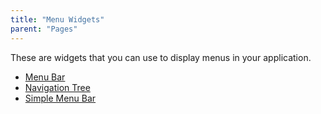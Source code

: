 ```yaml
---
title: "Menu Widgets"
parent: "Pages"
---
```



These are widgets that you can use to display menus in your application.

*   [Menu Bar](Menu+Bar)
*   [Navigation Tree](Navigation+Tree)
*   [Simple Menu Bar](Simple+Menu+Bar)
